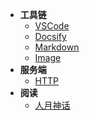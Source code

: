 
<!-- - **Blog**  -->
- **工具链**
    - [VSCode](tools/vscode/vscode.md)
    - [Docsify](tools/docsify/docsify.md)
    - [Markdown](tools/docsify_md/docsify_md.md)
    - [Image](tools/image/image.md)
- **服务端**
    - [HTTP](backend/http/http.md)
- **阅读**  
    - [人月神话](reading/man_month/man_month.md)

